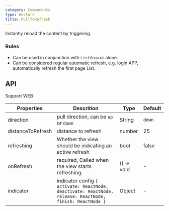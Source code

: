 ```yaml
---
category: Components
type: Gesture
title: PullToRefresh
---
```


Instantly reload the content by triggering.

### Rules
- Can be used in conjunction with `ListView` or alone.
- Can be considered regular automatic refresh, e.g. login APP, automatically refresh the first page List.

## API

Support WEB

Properties | Descrition | Type | Default
-----------|------------|------|--------
| direction  | pull direction, can be `up` or `down` | String | `down` |
| distanceToRefresh | distance to refresh | number | 25 |
| refreshing | Whether the view should be indicating an active refresh | bool | false |
| onRefresh | required, Called when the view starts refreshing. | () => void | - |
| indicator  | indicator config `{ activate: ReactNode, deactivate: ReactNode, release: ReactNode, finish: ReactNode }` | Object | - |
